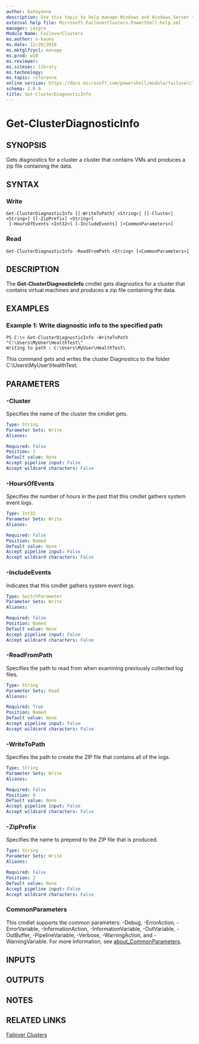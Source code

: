 ```yaml
---
author: Kateyanne
description: Use this topic to help manage Windows and Windows Server technologies with Windows PowerShell.
external help file: Microsoft.FailoverClusters.PowerShell-help.xml
manager: jasgro
Module Name: FailoverClusters
ms.author: v-kaunu
ms.date: 12/20/2016
ms.mktglfcycl: manage
ms.prod: w10
ms.reviewer: 
ms.sitesec: library
ms.technology: 
ms.topic: reference
online version: https://docs.microsoft.com/powershell/module/failoverclusters/get-clusterdiagnosticinfo?view=windowsserver2022-ps&wt.mc_id=ps-gethelp
schema: 2.0.0
title: Get-ClusterDiagnosticInfo
---
```


# Get-ClusterDiagnosticInfo

## SYNOPSIS
Gets diagnostics for a cluster a cluster that contains VMs and produces a zip file containing the data.

## SYNTAX

### Write
```
Get-ClusterDiagnosticInfo [[-WriteToPath] <String>] [[-Cluster] <String>] [[-ZipPrefix] <String>]
 [-HoursOfEvents <Int32>] [-IncludeEvents] [<CommonParameters>]
```

### Read
```
Get-ClusterDiagnosticInfo -ReadFromPath <String> [<CommonParameters>]
```

## DESCRIPTION
The **Get-ClusterDiagnosticInfo** cmdlet gets diagnostics for a cluster that contains virtual machines and produces a zip file containing the data.

## EXAMPLES

### Example 1: Write diagnostic info to the specified path
```
PS C:\> Get-ClusterDiagnosticInfo -WriteToPath "C:\Users\MyUser\HealthTest\"
Writing to path : C:\Users\MyUser\HealthTest\
```

This command gets and writes the cluster Diagnostics to the folder C:\Users\MyUser\HealthTest\.

## PARAMETERS

### -Cluster
Specifies the name of the cluster the cmdlet gets.

```yaml
Type: String
Parameter Sets: Write
Aliases: 

Required: False
Position: 1
Default value: None
Accept pipeline input: False
Accept wildcard characters: False
```

### -HoursOfEvents
Specifies the number of hours in the past that this cmdlet gathers system event logs.

```yaml
Type: Int32
Parameter Sets: Write
Aliases: 

Required: False
Position: Named
Default value: None
Accept pipeline input: False
Accept wildcard characters: False
```

### -IncludeEvents
Indicates that this cmdlet gathers system event logs.

```yaml
Type: SwitchParameter
Parameter Sets: Write
Aliases: 

Required: False
Position: Named
Default value: None
Accept pipeline input: False
Accept wildcard characters: False
```

### -ReadFromPath
Specifies the path to read from when examining previously collected log files.

```yaml
Type: String
Parameter Sets: Read
Aliases: 

Required: True
Position: Named
Default value: None
Accept pipeline input: False
Accept wildcard characters: False
```

### -WriteToPath
Specifies the path to create the ZIP file that contains all of the logs.

```yaml
Type: String
Parameter Sets: Write
Aliases: 

Required: False
Position: 0
Default value: None
Accept pipeline input: False
Accept wildcard characters: False
```

### -ZipPrefix
Specifies the name to prepend to the ZIP file that is produced.

```yaml
Type: String
Parameter Sets: Write
Aliases: 

Required: False
Position: 2
Default value: None
Accept pipeline input: False
Accept wildcard characters: False
```

### CommonParameters
This cmdlet supports the common parameters: -Debug, -ErrorAction, -ErrorVariable, -InformationAction, -InformationVariable, -OutVariable, -OutBuffer, -PipelineVariable, -Verbose, -WarningAction, and -WarningVariable. For more information, see [about_CommonParameters](https://go.microsoft.com/fwlink/?LinkID=113216).

## INPUTS

## OUTPUTS

## NOTES

## RELATED LINKS

[Failover Clusters](./failoverclusters.md)

